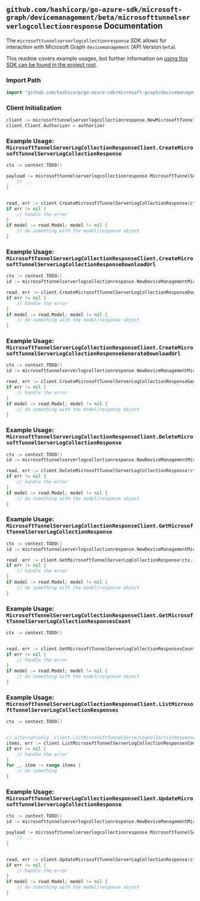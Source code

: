 
## `github.com/hashicorp/go-azure-sdk/microsoft-graph/devicemanagement/beta/microsofttunnelserverlogcollectionresponse` Documentation

The `microsofttunnelserverlogcollectionresponse` SDK allows for interaction with Microsoft Graph `devicemanagement` (API Version `beta`).

This readme covers example usages, but further information on [using this SDK can be found in the project root](https://github.com/hashicorp/go-azure-sdk/tree/main/docs).

### Import Path

```go
import "github.com/hashicorp/go-azure-sdk/microsoft-graph/devicemanagement/beta/microsofttunnelserverlogcollectionresponse"
```


### Client Initialization

```go
client := microsofttunnelserverlogcollectionresponse.NewMicrosoftTunnelServerLogCollectionResponseClientWithBaseURI("https://graph.microsoft.com")
client.Client.Authorizer = authorizer
```


### Example Usage: `MicrosoftTunnelServerLogCollectionResponseClient.CreateMicrosoftTunnelServerLogCollectionResponse`

```go
ctx := context.TODO()

payload := microsofttunnelserverlogcollectionresponse.MicrosoftTunnelServerLogCollectionResponse{
	// ...
}


read, err := client.CreateMicrosoftTunnelServerLogCollectionResponse(ctx, payload, microsofttunnelserverlogcollectionresponse.DefaultCreateMicrosoftTunnelServerLogCollectionResponseOperationOptions())
if err != nil {
	// handle the error
}
if model := read.Model; model != nil {
	// do something with the model/response object
}
```


### Example Usage: `MicrosoftTunnelServerLogCollectionResponseClient.CreateMicrosoftTunnelServerLogCollectionResponseDownloadUrl`

```go
ctx := context.TODO()
id := microsofttunnelserverlogcollectionresponse.NewDeviceManagementMicrosoftTunnelServerLogCollectionResponseID("microsoftTunnelServerLogCollectionResponseId")

read, err := client.CreateMicrosoftTunnelServerLogCollectionResponseDownloadUrl(ctx, id, microsofttunnelserverlogcollectionresponse.DefaultCreateMicrosoftTunnelServerLogCollectionResponseDownloadUrlOperationOptions())
if err != nil {
	// handle the error
}
if model := read.Model; model != nil {
	// do something with the model/response object
}
```


### Example Usage: `MicrosoftTunnelServerLogCollectionResponseClient.CreateMicrosoftTunnelServerLogCollectionResponseGenerateDownloadUrl`

```go
ctx := context.TODO()
id := microsofttunnelserverlogcollectionresponse.NewDeviceManagementMicrosoftTunnelServerLogCollectionResponseID("microsoftTunnelServerLogCollectionResponseId")

read, err := client.CreateMicrosoftTunnelServerLogCollectionResponseGenerateDownloadUrl(ctx, id, microsofttunnelserverlogcollectionresponse.DefaultCreateMicrosoftTunnelServerLogCollectionResponseGenerateDownloadUrlOperationOptions())
if err != nil {
	// handle the error
}
if model := read.Model; model != nil {
	// do something with the model/response object
}
```


### Example Usage: `MicrosoftTunnelServerLogCollectionResponseClient.DeleteMicrosoftTunnelServerLogCollectionResponse`

```go
ctx := context.TODO()
id := microsofttunnelserverlogcollectionresponse.NewDeviceManagementMicrosoftTunnelServerLogCollectionResponseID("microsoftTunnelServerLogCollectionResponseId")

read, err := client.DeleteMicrosoftTunnelServerLogCollectionResponse(ctx, id, microsofttunnelserverlogcollectionresponse.DefaultDeleteMicrosoftTunnelServerLogCollectionResponseOperationOptions())
if err != nil {
	// handle the error
}
if model := read.Model; model != nil {
	// do something with the model/response object
}
```


### Example Usage: `MicrosoftTunnelServerLogCollectionResponseClient.GetMicrosoftTunnelServerLogCollectionResponse`

```go
ctx := context.TODO()
id := microsofttunnelserverlogcollectionresponse.NewDeviceManagementMicrosoftTunnelServerLogCollectionResponseID("microsoftTunnelServerLogCollectionResponseId")

read, err := client.GetMicrosoftTunnelServerLogCollectionResponse(ctx, id, microsofttunnelserverlogcollectionresponse.DefaultGetMicrosoftTunnelServerLogCollectionResponseOperationOptions())
if err != nil {
	// handle the error
}
if model := read.Model; model != nil {
	// do something with the model/response object
}
```


### Example Usage: `MicrosoftTunnelServerLogCollectionResponseClient.GetMicrosoftTunnelServerLogCollectionResponsesCount`

```go
ctx := context.TODO()


read, err := client.GetMicrosoftTunnelServerLogCollectionResponsesCount(ctx, microsofttunnelserverlogcollectionresponse.DefaultGetMicrosoftTunnelServerLogCollectionResponsesCountOperationOptions())
if err != nil {
	// handle the error
}
if model := read.Model; model != nil {
	// do something with the model/response object
}
```


### Example Usage: `MicrosoftTunnelServerLogCollectionResponseClient.ListMicrosoftTunnelServerLogCollectionResponses`

```go
ctx := context.TODO()


// alternatively `client.ListMicrosoftTunnelServerLogCollectionResponses(ctx, microsofttunnelserverlogcollectionresponse.DefaultListMicrosoftTunnelServerLogCollectionResponsesOperationOptions())` can be used to do batched pagination
items, err := client.ListMicrosoftTunnelServerLogCollectionResponsesComplete(ctx, microsofttunnelserverlogcollectionresponse.DefaultListMicrosoftTunnelServerLogCollectionResponsesOperationOptions())
if err != nil {
	// handle the error
}
for _, item := range items {
	// do something
}
```


### Example Usage: `MicrosoftTunnelServerLogCollectionResponseClient.UpdateMicrosoftTunnelServerLogCollectionResponse`

```go
ctx := context.TODO()
id := microsofttunnelserverlogcollectionresponse.NewDeviceManagementMicrosoftTunnelServerLogCollectionResponseID("microsoftTunnelServerLogCollectionResponseId")

payload := microsofttunnelserverlogcollectionresponse.MicrosoftTunnelServerLogCollectionResponse{
	// ...
}


read, err := client.UpdateMicrosoftTunnelServerLogCollectionResponse(ctx, id, payload, microsofttunnelserverlogcollectionresponse.DefaultUpdateMicrosoftTunnelServerLogCollectionResponseOperationOptions())
if err != nil {
	// handle the error
}
if model := read.Model; model != nil {
	// do something with the model/response object
}
```
